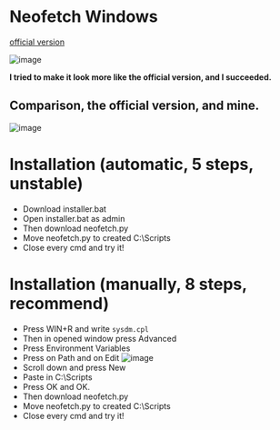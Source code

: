 # Neofetch Windows
[official version ](https://github.com/dylanaraps/neofetch)

![image](https://github.com/user-attachments/assets/972d0919-269b-4842-be40-7c8537ebb7e2)

**I tried to make it look more like the official version, and I succeeded.**

## Comparison, the official version, and mine. 

![image](https://github.com/user-attachments/assets/a3bda514-2b1a-4cde-9182-a521ae95393c)

# Installation (automatic, 5 steps, unstable)
- Download installer.bat
- Open installer.bat as admin
- Then download neofetch.py
- Move neofetch.py to created C:\Scripts
- Close every cmd and try it!

# Installation (manually, 8 steps, recommend)
- Press WIN+R and write ```sysdm.cpl```
- Then in opened window press Advanced
- Press Environment Variables
- Press on Path and on Edit ![image](https://github.com/user-attachments/assets/d06348d0-74fd-4e21-a979-daba1166fd26)
- Scroll down and press New
- Paste in C:\Scripts
- Press OK and OK.
- Then download neofetch.py
- Move neofetch.py to created C:\Scripts
- Close every cmd and try it!

